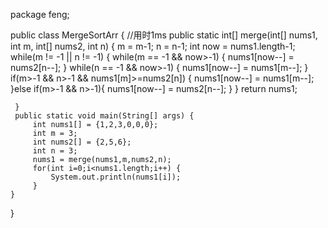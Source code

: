 package feng;

public class MergeSortArr {
	//用时1ms
	 public static int[] merge(int[] nums1, int m, int[] nums2, int n) {
	        m = m-1;
	        n = n-1;
	        int now = nums1.length-1;
	        while(m != -1 || n != -1) {
	        	while(m == -1 && now>-1) {
	        		nums1[now--] = nums2[n--];
	        	}
	        	while(n == -1 && now>-1) {
	        		nums1[now--] = nums1[m--];
	        	}
	        	if(m>-1 && n>-1 && nums1[m]>=nums2[n]) {
	        		nums1[now--] = nums1[m--];
	        	}else if(m>-1 && n>-1){
	        		nums1[now--] = nums2[n--];
	        	}
	        }
	        return nums1;
	  
	 }
	 public static void main(String[] args) {
		 int nums1[] = {1,2,3,0,0,0};
		 int m = 3;
		 int nums2[] = {2,5,6};
		 int n = 3;
		 nums1 = merge(nums1,m,nums2,n);
		 for(int i=0;i<nums1.length;i++) {
			 System.out.println(nums1[i]);
		 }
	}
}

